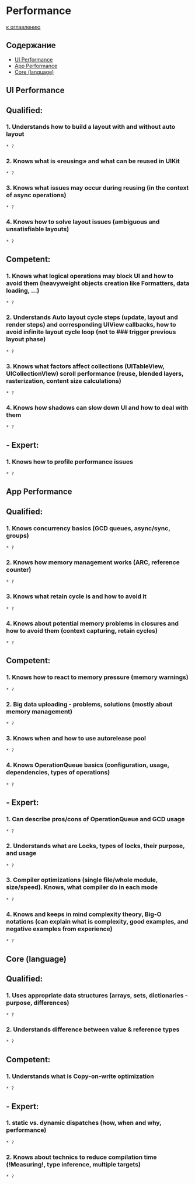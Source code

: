 # Performance

[к оглавлению](./README.md)

## Содержание

- [UI Performance](./Performance.md#ui-performance)
- [App Performance](./Performance.md#app-performance)
- [Core (language)](./Performance.md#core-language)

## <a id="ui-performance)"></a> UI Performance

## Qualified:
### 1. Understands how to build a layout with and without auto layout
    * ?
### 2. Knows what is «reusing» and what can be reused in UIKit
    * ?
### 3. Knows what issues may occur during reusing (in the context of async operations)
    * ?
### 4. Knows how to solve layout issues (ambiguous and unsatisfiable layouts)
    * ?

## Competent:
### 1. Knows what logical operations may block UI and how to avoid them (heavyweight objects creation like Formatters, data loading, …)
    * ?
### 2. Understands Auto layout cycle steps (update, layout and render steps) and corresponding UIView callbacks, how to avoid infinite layout cycle loop (not to ### trigger previous layout phase)
    * ?
### 3. Knows what factors affect collections (UITableView, UICollectionVIew) scroll performance (reuse, blended layers, rasterization, content size calculations)
    * ?
### 4. Knows how shadows can slow down UI and how to deal with them
    * ?

## - Expert:
### 1. Knows how to profile performance issues
    * ?

## <a id="app-performance)"></a> App Performance

## Qualified:
### 1. Knows concurrency basics (GCD queues, async/sync, groups)
    * ?
### 2. Knows how memory management works (ARC, reference counter)
    * ?
### 3. Knows what retain cycle is and how to avoid it
    * ?
### 4. Knows about potential memory problems in closures and how to avoid them (context capturing, retain cycles)
    * ?

## Competent:
### 1. Knows how to react to memory pressure (memory warnings)
    * ?
### 2. Big data uploading - problems, solutions (mostly about memory management)
    * ? 
### 3. Knows when and how to use autorelease pool
    * ?
### 4. Knows OperationQueue basics (configuration, usage, dependencies, types of operations)
    * ?

## - Expert:
### 1. Can describe pros/cons of OperationQueue and GCD usage
    * ?
### 2. Understands what are Locks, types of locks, their purpose, and usage
    * ?
### 3. Compiler optimizations (single file/whole module, size/speed). Knows, what compiler do in each mode
    * ?
### 4. Knows and keeps in mind complexity theory, Big-O notations (can explain what is complexity, good examples, and negative examples from experience)
    * ?

## <a id="core-language"></a> Core (language)

## Qualified:
### 1. Uses appropriate data structures (arrays, sets, dictionaries - purpose, differences)
    * ?
### 2. Understands difference between value & reference types
    * ?

## Competent:
### 1. Understands what is Copy-on-write optimization
    * ?
    
## - Expert:
### 1. static vs. dynamic dispatches (how, when and why, performance)
    * ?
### 2. Knows about technics to reduce compilation time (!Measuring!, type inference, multiple targets)
    * ?
